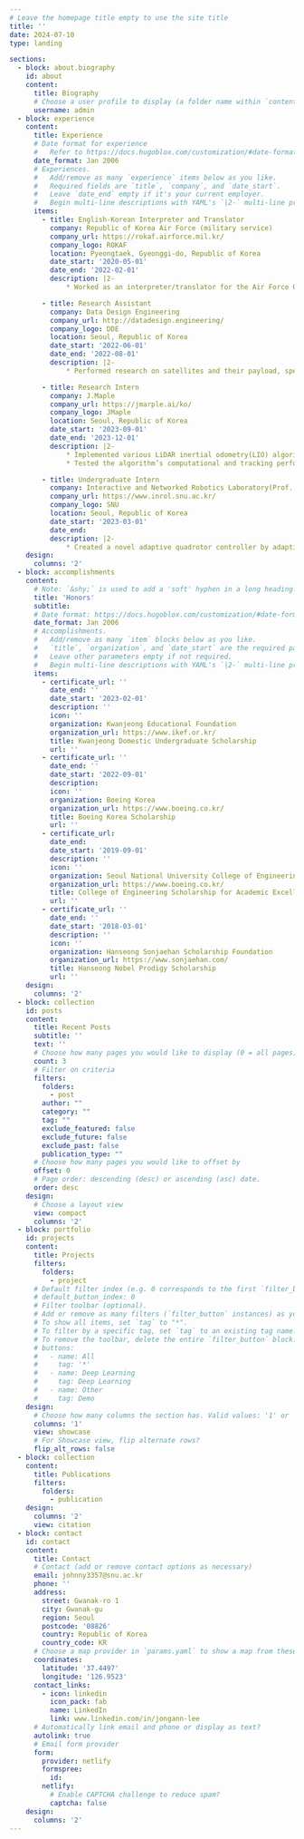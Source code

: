 ```yaml
---
# Leave the homepage title empty to use the site title
title: ''
date: 2024-07-10
type: landing

sections:
  - block: about.biography
    id: about
    content:
      title: Biography
      # Choose a user profile to display (a folder name within `content/authors/`)
      username: admin
  - block: experience
    content:
      title: Experience
      # Date format for experience
      #   Refer to https://docs.hugoblox.com/customization/#date-format
      date_format: Jan 2006
      # Experiences.
      #   Add/remove as many `experience` items below as you like.
      #   Required fields are `title`, `company`, and `date_start`.
      #   Leave `date_end` empty if it's your current employer.
      #   Begin multi-line descriptions with YAML's `|2-` multi-line prefix.
      items:
        - title: English-Korean Interpreter and Translator
          company: Republic of Korea Air Force (military service)
          company_url: https://rokaf.airforce.mil.kr/
          company_logo: ROKAF
          location: Pyeongtaek, Gyeonggi-do, Republic of Korea
          date_start: '2020-05-01'
          date_end: '2022-02-01'
          description: |2-
              * Worked as an interpreter/translator for the Air Force Operations Command A3, interpreting various operational dialogue between ROK and US air force officers, and translating English USAF documents, doctrines and emails for our ROK members and vice versa.

        - title: Research Assistant
          company: Data Design Engineering
          company_url: http://datadesign.engineering/
          company_logo: DDE
          location: Seoul, Republic of Korea
          date_start: '2022-06-01'
          date_end: '2022-08-01'
          description: |2-
              * Performed research on satellites and their payload, specifically focusing on Earth observation satellites and synthetic aperture radar(SAR).

        - title: Research Intern
          company: J.Maple
          company_url: https://jmarple.ai/ko/
          company_logo: JMaple
          location: Seoul, Republic of Korea
          date_start: '2023-09-01'
          date_end: '2023-12-01'
          description: |2-
              * Implemented various LiDAR inertial odometry(LIO) algorithms for quadrotor navigation without GPS.
              * Tested the algorithm’s computational and tracking performance using pre‑recorded LiDAR data.

        - title: Undergraduate Intern
          company: Interactive and Networked Robotics Laboratory(Prof. Dongjun Lee)
          company_url: https://www.inrol.snu.ac.kr/
          company_logo: SNU
          location: Seoul, Republic of Korea
          date_start: '2023-03-01'
          date_end: 
          description: |2-
              * Created a novel adaptive quadrotor controller by adapting an adaptive control scheme based on the geodesic distance of the manifold of physically consistent inertial parameters, to the geometric tracking controller. 
    design:
      columns: '2'
  - block: accomplishments
    content:
      # Note: `&shy;` is used to add a 'soft' hyphen in a long heading.
      title: 'Honors'
      subtitle:
      # Date format: https://docs.hugoblox.com/customization/#date-format
      date_format: Jan 2006
      # Accomplishments.
      #   Add/remove as many `item` blocks below as you like.
      #   `title`, `organization`, and `date_start` are the required parameters.
      #   Leave other parameters empty if not required.
      #   Begin multi-line descriptions with YAML's `|2-` multi-line prefix.
      items:
        - certificate_url: ''
          date_end: ''
          date_start: '2023-02-01'
          description: ''
          icon: ''
          organization: Kwanjeong Educational Foundation
          organization_url: https://www.ikef.or.kr/
          title: Kwanjeong Domestic Undergraduate Scholarship
          url: ''
        - certificate_url: ''
          date_end: ''
          date_start: '2022-09-01'
          description: 
          icon: ''
          organization: Boeing Korea
          organization_url: https://www.boeing.co.kr/
          title: Boeing Korea Scholarship
          url: ''
        - certificate_url: 
          date_end: 
          date_start: '2019-09-01'
          description: ''
          icon: ''
          organization: Seoul National University College of Engineering
          organization_url: https://www.boeing.co.kr/
          title: College of Engineering Scholarship for Academic Excellence
          url: ''
        - certificate_url: ''
          date_end: ''
          date_start: '2018-03-01'
          description: ''
          icon: ''
          organization: Hanseong Sonjaehan Scholarship Foundation
          organization_url: https://www.sonjaehan.com/
          title: Hanseong Nobel Prodigy Scholarship
          url: ''
    design:
      columns: '2'
  - block: collection
    id: posts
    content:
      title: Recent Posts
      subtitle: ''
      text: ''
      # Choose how many pages you would like to display (0 = all pages)
      count: 3
      # Filter on criteria
      filters:
        folders:
          - post
        author: ""
        category: ""
        tag: ""
        exclude_featured: false
        exclude_future: false
        exclude_past: false
        publication_type: ""
      # Choose how many pages you would like to offset by
      offset: 0
      # Page order: descending (desc) or ascending (asc) date.
      order: desc
    design:
      # Choose a layout view
      view: compact
      columns: '2'
  - block: portfolio
    id: projects
    content:
      title: Projects
      filters:
        folders:
          - project
      # Default filter index (e.g. 0 corresponds to the first `filter_button` instance below).
      # default_button_index: 0
      # Filter toolbar (optional).
      # Add or remove as many filters (`filter_button` instances) as you like.
      # To show all items, set `tag` to "*".
      # To filter by a specific tag, set `tag` to an existing tag name.
      # To remove the toolbar, delete the entire `filter_button` block.
      # buttons:
      #   - name: All
      #     tag: '*'
      #   - name: Deep Learning
      #     tag: Deep Learning
      #   - name: Other
      #     tag: Demo
    design:
      # Choose how many columns the section has. Valid values: '1' or '2'.
      columns: '1'
      view: showcase
      # For Showcase view, flip alternate rows?
      flip_alt_rows: false
  - block: collection
    content:
      title: Publications
      filters:
        folders:
          - publication
    design:
      columns: '2'
      view: citation
  - block: contact    
    id: contact
    content:
      title: Contact
      # Contact (add or remove contact options as necessary)
      email: johnny3357@snu.ac.kr
      phone: ''
      address:
        street: Gwanak-ro 1
        city: Gwanak-gu
        region: Seoul
        postcode: '08826'
        country: Republic of Korea
        country_code: KR
      # Choose a map provider in `params.yaml` to show a map from these coordinates
      coordinates:
        latitude: '37.4497'
        longitude: '126.9523'  
      contact_links:
        - icon: linkedin
          icon_pack: fab
          name: LinkedIn
          link: www.linkedin.com/in/jongann-lee
      # Automatically link email and phone or display as text?
      autolink: true
      # Email form provider
      form:
        provider: netlify
        formspree:
          id:
        netlify:
          # Enable CAPTCHA challenge to reduce spam?
          captcha: false
    design:
      columns: '2'
---
```

